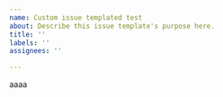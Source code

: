 ```yaml
---
name: Custom issue templated test
about: Describe this issue template's purpose here.
title: ''
labels: ''
assignees: ''

---
```


aaaa
